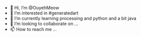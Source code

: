 - 👋 Hi, I’m @OuyehMeow
- 👀 I’m interested in #generatedart 
- 🌱 I’m currently learning processing and python and a bit java
- 💞️ I’m looking to collaborate on ...
- 📫 How to reach me ...

<!---
OuyehMeow/OuyehMeow is a ✨ special ✨ repository because its `README.md` (this file) appears on your GitHub profile.
You can click the Preview link to take a look at your changes.
--->
